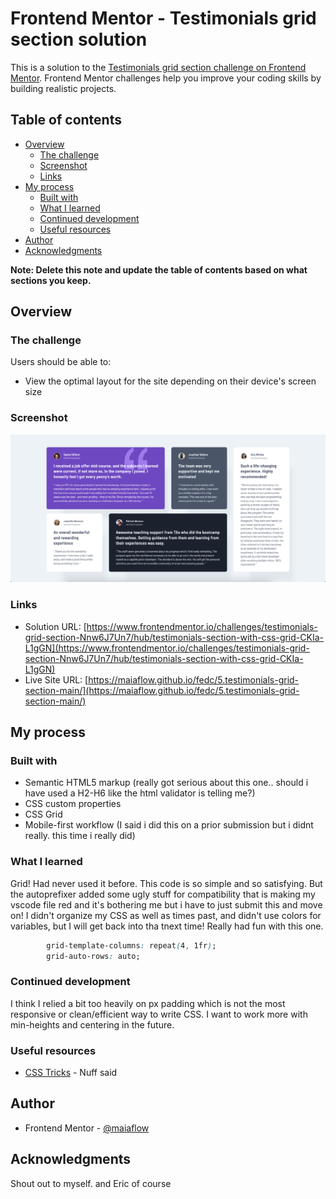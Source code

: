 # Frontend Mentor - Testimonials grid section solution

This is a solution to the [Testimonials grid section challenge on Frontend Mentor](https://www.frontendmentor.io/challenges/testimonials-grid-section-Nnw6J7Un7). Frontend Mentor challenges help you improve your coding skills by building realistic projects. 

## Table of contents

- [Overview](#overview)
  - [The challenge](#the-challenge)
  - [Screenshot](#screenshot)
  - [Links](#links)
- [My process](#my-process)
  - [Built with](#built-with)
  - [What I learned](#what-i-learned)
  - [Continued development](#continued-development)
  - [Useful resources](#useful-resources)
- [Author](#author)
- [Acknowledgments](#acknowledgments)

**Note: Delete this note and update the table of contents based on what sections you keep.**

## Overview

### The challenge

Users should be able to:

- View the optimal layout for the site depending on their device's screen size

### Screenshot

![](./screenshot.png)

### Links

- Solution URL: [https://www.frontendmentor.io/challenges/testimonials-grid-section-Nnw6J7Un7/hub/testimonials-section-with-css-grid-CKIa-L1gGN](https://www.frontendmentor.io/challenges/testimonials-grid-section-Nnw6J7Un7/hub/testimonials-section-with-css-grid-CKIa-L1gGN)
- Live Site URL: [https://maiaflow.github.io/fedc/5.testimonials-grid-section-main/](https://maiaflow.github.io/fedc/5.testimonials-grid-section-main/)

## My process

### Built with

- Semantic HTML5 markup (really got serious about this one.. should i have used a H2-H6 like the html validator is telling me?)
- CSS custom properties
- CSS Grid
- Mobile-first workflow (I said i did this on a prior submission but i didnt really. this time i really did)

### What I learned

Grid! Had never used it before. This code is so simple and so satisfying. But the autoprefixer added some ugly stuff for compatibility that is making my vscode file red and it's bothering me but i have to just submit this and move on! I didn't organize my CSS as well as times past, and didn't use colors for variables, but I will get back into tha tnext time! Really had fun with this one. 

```css
        grid-template-columns: repeat(4, 1fr);
        grid-auto-rows: auto;
```

### Continued development

I think I relied a bit too heavily on px padding which is not the most responsive or clean/efficient way to write CSS. I want to work more with min-heights and centering in the future.

### Useful resources

- [CSS Tricks](https://css-tricks.com/snippets/css/complete-guide-grid/) - Nuff said

## Author

- Frontend Mentor - [@maiaflow](https://www.frontendmentor.io/profile/maiaflow)


## Acknowledgments

Shout out to myself. and Eric of course
